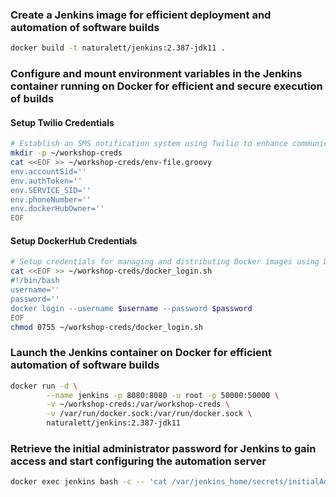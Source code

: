 ### Create a Jenkins image for efficient deployment and automation of software builds
```bash
docker build -t naturalett/jenkins:2.387-jdk11 .
```

### Configure and mount environment variables in the Jenkins container running on Docker for efficient and secure execution of builds

#### Setup Twilio Credentials
```bash
# Establish an SMS notification system using Twilio to enhance communication and improve the efficiency of the environment
mkdir -p ~/workshop-creds
cat <<EOF >> ~/workshop-creds/env-file.groovy
env.accountSid=''
env.authToken=''
env.SERVICE_SID=''
env.phoneNumber=''
env.dockerHubOwner=''
EOF
```

#### Setup DockerHub Credentials
```bash
# Setup credentials for managing and distributing Docker images using DockerHub
cat <<EOF >> ~/workshop-creds/docker_login.sh
#!/bin/bash
username=''
password=''
docker login --username $username --password $password
EOF
chmod 0755 ~/workshop-creds/docker_login.sh
```

### Launch the Jenkins container on Docker for efficient automation of software builds
```bash
docker run -d \
        --name jenkins -p 8080:8080 -u root -p 50000:50000 \
        -v ~/workshop-creds:/var/workshop-creds \
        -v /var/run/docker.sock:/var/run/docker.sock \
        naturalett/jenkins:2.387-jdk11
```

### Retrieve the initial administrator password for Jenkins to gain access and start configuring the automation server
```bash
docker exec jenkins bash -c -- 'cat /var/jenkins_home/secrets/initialAdminPassword'
```

